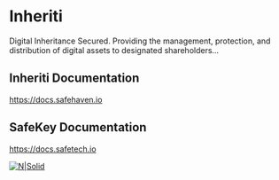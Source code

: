 # Inheriti

Digital Inheritance Secured.
Providing the management, protection, and distribution of digital assets to designated shareholders…

## Inheriti Documentation

https://docs.safehaven.io

## SafeKey Documentation

https://docs.safetech.io


[![N|Solid](https://github.com/Safehaven-io/inheriti.com/blob/master/Inheriti%20logo/02.%20White%20logo/White_small.svg)](https://inheriti.com) 



